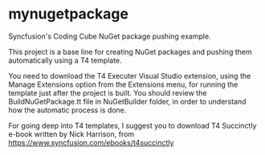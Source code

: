 # mynugetpackage
Syncfusion's Coding Cube NuGet package pushing example.

This project is a base line for creating NuGet packages and pushing them automatically using a T4 template.

You need to download the T4 Executer Visual Studio extension, using the Manage Extensions option from the Extensions menu, for running the template just after the project is built.
You should review the BuildNuGetPackage.tt file in NuGetBuilder folder, in order to understand how the automatic process is done.

For going deep into T4 templates, I suggest you to download T4 Succinctly e-book written by Nick Harrison, from https://www.syncfusion.com/ebooks/t4succinctly
